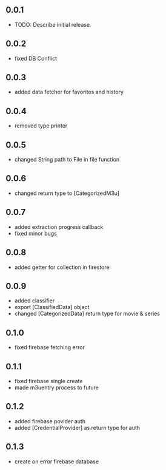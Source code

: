 ## 0.0.1

* TODO: Describe initial release.


## 0.0.2

* fixed DB Conflict

## 0.0.3

* added data fetcher for favorites and history

## 0.0.4

* removed type printer


## 0.0.5

* changed String path to File in file function 

## 0.0.6

* changed return type to [CategorizedM3u]

## 0.0.7

* added extraction progress callback
* fixed minor bugs

## 0.0.8

* added getter for collection in firestore

## 0.0.9

* added classifier
* export [ClassifiedData] object
* changed [CategorizedData] return type for movie & series

## 0.1.0

* fixed firebase fetching error

## 0.1.1

* fixed firebase single create
* made m3uentry process to future

## 0.1.2

* added firebase povider auth
* added [CredentialProvider] as return type for auth

## 0.1.3

* create on error firebase database